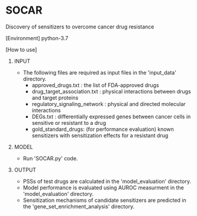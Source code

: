 # SOCAR
Discovery of sensitizers to overcome cancer drug resistance

[Environment]
python-3.7

[How to use]
1. INPUT
   - The following files are required as input files in the 'input_data' directory.
     - approved_drugs.txt : the list of FDA-approved drugs
     - drug_target_association.txt : physical interactions between drugs and target proteins
     - regulatory_signaling_network : physical and directed molecular interactions
     - DEGs.txt : differentially expressed genes between cancer cells in sensitive or resistant to a drug
     - gold_standard_drugs: (for performance evaluation) known sensitizers with sensitization effects for a resistant drug

2. MODEL
   - Run 'SOCAR.py' code.

3. OUTPUT
   - PSSs of test drugs are calculated in the 'model_evaluation' directory.
   - Model performance is evaluated using AUROC measurment in the 'model_evaluation' directory.
   - Sensitization mechanisms of candidate sensitizers are predicted in the 'gene_set_enrichment_analysis' directory.
